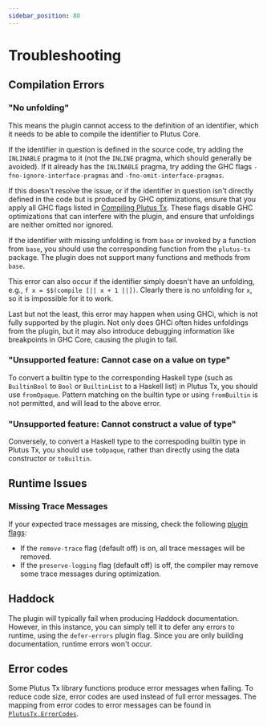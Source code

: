 ```yaml
---
sidebar_position: 80
---
```


# Troubleshooting

## Compilation Errors

### "No unfolding"

This means the plugin cannot access to the definition of an identifier, which it needs to be able to compile the identifier to Plutus Core.

If the identifier in question is defined in the source code, try adding the `INLINABLE` pragma to it (not the `INLINE` pragma, which should generally be avoided).
If it already has the `INLINABLE` pragma, try adding the GHC flags
`-fno-ignore-interface-pragmas` and `-fno-omit-interface-pragmas`.

If this doesn't resolve the issue, or if the identifier in question isn't directly defined in the code but is produced by GHC optimizations,
ensure that you apply all GHC flags listed in [Compiling Plutus Tx](./using-plutus-tx/compiling-plutus-tx.md).
These flags disable GHC optimizations that can interfere with the plugin, and ensure that unfoldings are neither omitted nor ignored.

If the identifier with missing unfolding is from `base` or invoked by a function from `base`, you should use the corresponding function from the `plutus-tx` package.
The plugin does not support many functions and methods from `base`.

This error can also occur if the identifier simply doesn't have an unfolding, e.g., `f x = $$(compile [|| x + 1 ||])`.
Clearly there is no unfolding for `x`, so it is impossible for it to work.

Last but not the least, this error may happen when using GHCi, which is not fully supported by the plugin.
Not only does GHCi often hides unfoldings from the plugin, but it may also introduce debugging information like breakpoints in GHC Core, causing the plugin to fail.

### "Unsupported feature: Cannot case on a value on type"

To convert a builtin type to the corresponding Haskell type (such as `BuiltinBool` to `Bool` or `BuiltinList` to a Haskell list) in Plutus Tx, you should use `fromOpaque`.
Pattern matching on the builtin type or using `fromBuiltin` is not permitted, and will lead to the above error.

### "Unsupported feature: Cannot construct a value of type"

Conversely, to convert a Haskell type to the correspoding builtin type in Plutus Tx, you should use `toOpaque`, rather than directly using the data constructor or `toBuiltin`.

## Runtime Issues

### Missing Trace Messages

If your expected trace messages are missing, check the following [plugin flags](./delve-deeper/plutus-tx-compiler-options.md):

- If the `remove-trace` flag (default off) is on, all trace messages will be removed.
- If the `preserve-logging` flag (default off) is off, the compiler may remove some trace messages during optimization.

## Haddock

The plugin will typically fail when producing Haddock documentation.
However, in this instance, you can simply tell it to defer any errors to runtime, using the `defer-errors` plugin flag. Since you are only building documentation, runtime errors won't occur.

## Error codes

Some Plutus Tx library functions produce error messages when failing.
To reduce code size, error codes are used instead of full error messages.
The mapping from error codes to error messages can be found in [`PlutusTx.ErrorCodes`](https://plutus.cardano.intersectmbo.org/haddock/latest/plutus-tx/src/PlutusTx.ErrorCodes.html#plutusPreludeErrorCodes).
